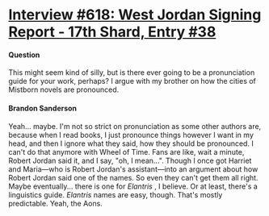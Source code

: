 # [Interview #618: West Jordan Signing Report - 17th Shard, Entry #38](https://www.theoryland.com/intvmain.php?i=618#38)

#### Question

This might seem kind of silly, but is there ever going to be a pronunciation guide for your work, perhaps? I argue with my brother on how the cities of Mistborn novels are pronounced.

#### Brandon Sanderson

Yeah... maybe. I'm not so strict on pronunciation as some other authors are, because when I read books, I just pronounce things however I want in my head, and then I ignore what they said, how they should be pronounced. I can't do that anymore with Wheel of Time. Fans are like, wait a minute, Robert Jordan said it, and I say, "oh, I mean...". Though I once got Harriet and Maria—who is Robert Jordan's assistant—into an argument about how Robert Jordan said one of the names. So even they can't get them all right. Maybe eventually... there is one for
*Elantris*
, I believe. Or at least, there's a linguistics guide.
*Elantris*
names are easy, though. That's mostly predictable. Yeah, the Aons.

